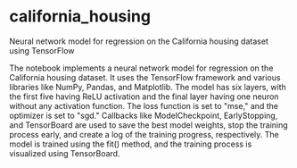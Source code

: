 # california_housing
 Neural network model for regression on the California housing dataset using TensorFlow

The notebook implements a neural network model for regression on the California housing dataset. It uses the TensorFlow framework and various libraries like NumPy, Pandas, and Matplotlib. The model has six layers, with the first five having ReLU activation and the final layer having one neuron without any activation function. The loss function is set to "mse," and the optimizer is set to "sgd." Callbacks like ModelCheckpoint, EarlyStopping, and TensorBoard are used to save the best model weights, stop the training process early, and create a log of the training progress, respectively. The model is trained using the fit() method, and the training process is visualized using TensorBoard.
